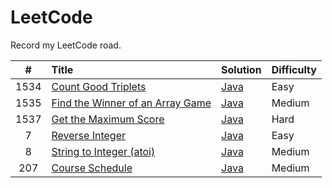 # LeetCode
Record my LeetCode road.



|  #   | Title                                                        | Solution                                                     | Difficulty |
| :--: | :----------------------------------------------------------- | ------------------------------------------------------------ | ---------- |
| 1534 | [Count Good Triplets](https://leetcode-cn.com/problems/count-good-triplets/) | [Java](https://github.com/mickeyjoe666/LeetCode/blob/master/src/CountGoodTriplets.java) | Easy       |
| 1535 | [Find the Winner of an Array Game](https://leetcode-cn.com/problems/Find-the-Winner-of-an-Array-Game/) | [Java](https://github.com/mickeyjoe666/LeetCode/blob/master/src/FindTheWinnerOfAnArrayGame.java) | Medium     |
| 1537 | [Get the Maximum Score](https://leetcode-cn.com/problems/get-the-maximum-score/) | [Java](https://github.com/mickeyjoe666/LeetCode/blob/master/src/GetTheMaximumScore.java) | Hard       |
|  7   | [Reverse Integer](https://leetcode-cn.com/problems/reverse-integer/) | [Java](https://github.com/mickeyjoe666/LeetCode/blob/master/src/ReverseInteger.java) | Easy       |
|  8   | [String to Integer (atoi)](https://leetcode-cn.com/problems/string-to-integer-atoi/) | [Java](https://github.com/mickeyjoe666/LeetCode/blob/master/src/StringToInteger.java) | Medium     |
| 207  | [Course Schedule](https://leetcode-cn.com/problems/course-schedule/) | [Java](https://github.com/mickeyjoe666/LeetCode/blob/master/src/CourseSchedule.java) | Medium     |



